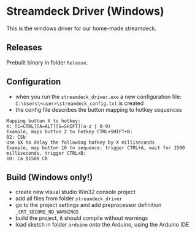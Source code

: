 # Streamdeck Driver (Windows)
This is the windows driver for our home-made streamdeck.

## Releases
Prebuilt binary in folder `Release`.

## Configuration
* when you run the `streamdeck_driver.exe` a new configuration file: `C:\Users\<user>\streamdeck_config.txt` is created
* the config file describes the button mapping to hotkey sequences
```
Mapping button X to hotkey:
X: [C=CTRL][A=ALT][S=SHIFT](a-z | 0-9)
Example, maps button 2 to hotkey CTRL+SHIFT+B:
02: CSb
Use $X to delay the following hotkey by X milliseconds
Example, map button 10 to sequence: trigger CTRL+A, wait for 1500 milliseconds, trigger CTRL+B:
10: Ca $1500 Cb
```

## Build (Windows only!)
* create new visual studio Win32 console project
* add all files from folder `streamdeck_driver`
* go to the project settings and add preprocessor definition `_CRT_SECURE_NO_WARNINGS`
* build the project, it should compile without warnings
* load sketch in folder `arduino` onto the Arduino, using the Arduino IDE

